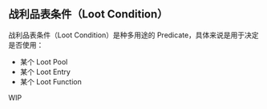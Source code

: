 ## 战利品表条件（Loot Condition）

战利品表条件（Loot Condition）是种多用途的 Predicate，具体来说是用于决定是否使用：

  - 某个 Loot Pool
  - 某个 Loot Entry
  - 某个 Loot Function

WIP
